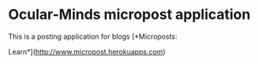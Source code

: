 # Ocular-Minds micropost application

This is a posting application for blogs
[*Microposts:

Learn*](http://www.micropost.herokuapps.com)
